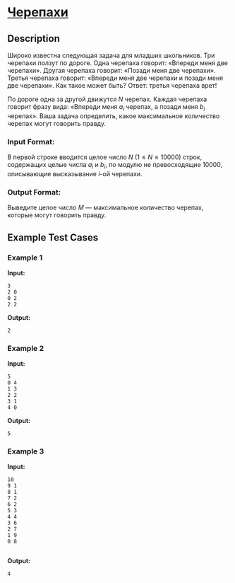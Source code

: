 # [Черепахи](link)

## Description

Широко известна следующая задача для младших школьников. Три черепахи ползут по дороге. Одна черепаха говорит: «Впереди меня две черепахи». Другая черепаха говорит: «Позади меня две черепахи». Третья черепаха говорит: «Впереди меня две черепахи и позади меня две черепахи». Как такое может быть? Ответ: третья черепаха врет! 

По дороге одна за другой движутся $N$ черепах. Каждая черепаха говорит фразу вида: «Впереди меня $a_i$ черепах, а позади меня $b_i$ черепах». Ваша задача определить, какое максимальное количество черепах могут говорить правду.
### Input Format:

В первой строке вводится целое число $N$ ($1 \le N \le 10000$) строк, содержащих целые числа $a_i$ и $b_i$, по модулю не превосходящие $10000$, описывающие высказывание $i$-ой черепахи.

### Output Format:

Выведите целое число $M$ — максимальное количество черепах, которые могут говорить правду.

## Example Test Cases

### Example 1

**Input:**
```
3
2 0
0 2
2 2

```

**Output:**
```
2

```

### Example 2

**Input:**
```
5
0 4
1 3
2 2
3 1
4 0

```

**Output:**
```
5

```

### Example 3

**Input:**
```
10
9 1
8 1
7 2
6 2
5 3
4 4
3 6
2 7
1 9
0 8


```

**Output:**
```
4

```

